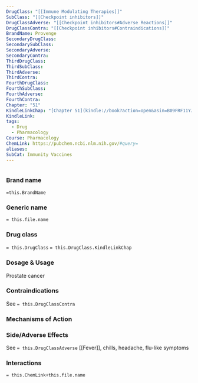 ```yaml
---
DrugClass: "[[Immune Modulating Therapies]]"
SubClass: "[[Checkpoint inhibitors]]"
DrugClassAdverse: "[[Checkpoint inhibitors#Adverse Reactions]]"
DrugClassContra: "[[Checkpoint inhibitors#Contraindications]]"
BrandName: Provenge
SecondaryDrugClass: 
SecondarySubClass: 
SecondaryAdverse: 
SecondaryContra: 
ThirdDrugClass: 
ThirdSubClass: 
ThirdAdverse: 
ThirdContra: 
FourthDrugClass: 
FourthSubClass: 
FourthAdverse: 
FourthContra: 
Chapter: "51"
KindleLinkChap: "[Chapter 51](kindle://book?action=open&asin=B09FRF11YJ&location=30282)"
KindleLink: 
tags:
  - Drug
  - Pharmacology
Course: Pharmacology
ChemLink: https://pubchem.ncbi.nlm.nih.gov/#query=
aliases: 
SubCat: Immunity Vaccines
---
```

```smiles

```

### Brand name
`=this.BrandName`

### Generic name
`= this.file.name`

### Drug class 
`= this.DrugClass`
	`= this.DrugClass.KindleLinkChap`

### Dosage & Usage
Prostate cancer 


### Contraindications
See `= this.DrugClassContra`

### Mechanisms of Action


### Side/Adverse Effects
See `= this.DrugClassAdverse`
[[Fever]], chills, headache, flu-like symptoms

### Interactions

`= this.ChemLink+this.file.name`


